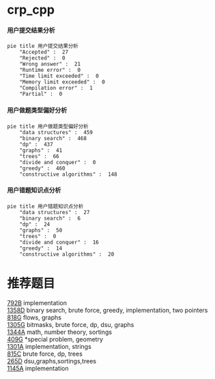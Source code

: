 # crp_cpp

<!-- tabs:start -->



#### **用户提交结果分析**

```mermaid
pie title 用户提交结果分析
    "Accepted" :  27
    "Rejected" :  0
    "Wrong answer" :  21
    "Runtime error" :  0
    "Time limit exceeded" :  0
    "Memory limit exceeded" :  0
    "Compilation error" :  1
    "Partial" :  0
```

#### **用户做题类型偏好分析**

```mermaid
pie title 用户做题类型偏好分析
    "data structures" :  459
    "binary search" :  468
    "dp" :  437
    "graphs" :  41
    "trees" :  66
    "divide and conquer" :  0
    "greedy" :  460
    "constructive algorithms" :  148
```
#### **用户错题知识点分析**

```mermaid
pie title 用户错题知识点分析
    "data structures" :  27
    "binary search" :  6
    "dp" :  24
    "graphs" :  50
    "trees" :  0
    "divide and conquer" :  16
    "greedy" :  14
    "constructive algorithms" :  20
```



<!-- tabs:end -->
# 推荐题目
[792B](https://codeforces.com/contest/792/problem/B)		implementation		  
[1358D](https://codeforces.com/contest/1358/problem/D)		binary search,
                        brute force,
                        greedy,
                        implementation,
                        two pointers		  
[818G](https://codeforces.com/contest/818/problem/G)		flows,
                        graphs		  
[1305G](https://codeforces.com/contest/1305/problem/G)		bitmasks,
                        brute force,
                        dp,
                        dsu,
                        graphs		  
[1344A](https://codeforces.com/contest/1344/problem/A)		math,
                        number theory,
                        sortings		  
[409G](https://codeforces.com/contest/409/problem/G)		*special problem,
                        geometry		  
[1301A](https://codeforces.com/contest/1301/problem/A)		implementation,
                        strings		  
[815C](https://codeforces.com/contest/815/problem/C)		brute force,
                        dp,
                        trees		  
[265D](https://codeforces.com/contest/265/problem/D)		dsu,graphs,sortings,trees		  
[1145A](https://codeforces.com/contest/1145/problem/A)		implementation		  
